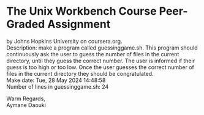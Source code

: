 # The Unix Workbench Course Peer-Graded Assignment
by Johns Hopkins University on coursera.org.<br/>
Description: make a program called guessinggame.sh. This program should continuously ask the user to guess the number of files in the current directory, until they guess the correct number. The user is informed if their guess is too high or too low. Once the user guesses the correct number of files in the current directory they should be congratulated.<br/>
Make date: Tue, 28 May 2024 14:48:58<br/>
Number of lines in guessinggame.sh: 24

Warm Regards,<br/>
Aymane Daouki

